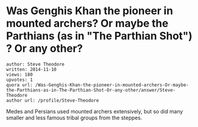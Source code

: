 # Was Genghis Khan the pioneer in mounted archers? Or maybe the Parthians (as in "The Parthian Shot") ? Or any other?

	author: Steve Theodore
	written: 2014-11-10
	views: 180
	upvotes: 1
	quora url: /Was-Genghis-Khan-the-pioneer-in-mounted-archers-Or-maybe-the-Parthians-as-in-The-Parthian-Shot-Or-any-other/answer/Steve-Theodore
	author url: /profile/Steve-Theodore


Medes and Persians used mounted archers extensively, but so did many smaller and less famous tribal groups from the steppes.

